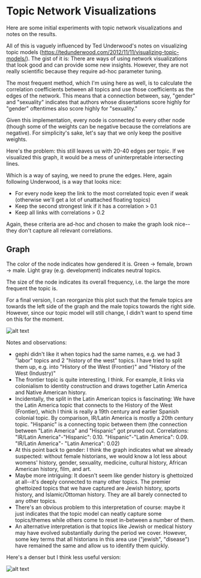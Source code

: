 # Topic Network Visualizations
Here are some initial experiments with topic network visualizations and notes
on the results. 

All of this is vaguely influenced by Ted Underwood's notes on visualizing
topic models (https://tedunderwood.com/2012/11/11/visualizing-topic-models/).
The gist of it is: There are ways of using network visualizations that look good
and can provide some new insights. However, they are not really scientific
because they require ad-hoc parameter tuning.

The most frequent method, which I'm using here as well, is to calculate the
correlation coefficients between all topics and use those coefficients
as the edges of the network. This means that a connection between, say, "gender" and
 "sexuality" indicates that authors whose dissertations score highly for "gender"
 oftentimes also score highly for "sexuality."

Given this implementation, every node is connected to every other node (though
some of the weights can be negative because the correlations are negative). For simplicity's
sake, let's say that we only keep the positive weights.

Here's the problem: this still leaves us with 20-40 edges per topic. If we visualized
this graph, it would be a mess of uninterpretable intersecting lines.

Which is a way of saying, we need to prune the edges. Here, again following Underwood, 
is a way that looks nice: 
- For every node keep the link to the most correlated topic even if weak (otherwise 
we'll get a lot of unattached floating topics)
- Keep the second strongest link if it has a correlation > 0.1
- Keep all links with correlations > 0.2

Again, these criteria are ad-hoc and chosen to make the graph look nice--they don't capture all
relevant correlations. 

## Graph
The color of the node indicates how gendered it is. Green -> female, brown -> male. Light gray (e.g. 
development) indicates neutral topics.

The size of the node indicates its overall frequency, i.e. the large the more frequent the topic is.

For a final version, I can reorganize this plot such that the female topics are towards the left side
of the graph and the male topics towards the right side. However, since our topic model will still change,
I didn't want to spend time on this for the moment.

![alt text](https://github.com/srisi/gender_history/raw/master/data/networks/gephi_thin.png)

Notes and observations:
- gephi didn't like it when topics had the same names, e.g. we had 3 "labor" topics and 2 "history of 
the west" topics. I have tried to split them up, e.g. into "History of the West (Frontier)" and 
"History of the West (Industry)"
- The frontier topic is quite interesting, I think. For example, it links via colonialism to identity
construction and draws together Latin America and Native American history.
- Incidentally, the split in the Latin American topics is fascinating: We have the Latin America topic
that connects to the History of the West (Frontier), which I think is really a 19th century and earlier
Spanish colonial topic. By comparison, IR/Latin America is mostly a 20th century topic. "Hispanic" is a
connecting topic between them (the connection between "Latin America" and "Hispanic" got pruned out. 
Correlations: "IR/Latin America"-"Hispanic": 0.10. "Hispanic"-"Latin America": 0.09. "IR/Latin America"-
"Latin America": 0.02)
- At this point back to gender: I think the graph indicates what we already suspected: without female 
historians, we would know a lot less about womens' history, gender, sexuality, medicine, cultural history, 
African American history, film, and art. 
- Maybe more intriguing: It doesn't seem like gender history is ghettoized at all--it's deeply connected
to many other topics. The premier ghettoized topics that we have captured are Jewish history, sports 
history, and Islamic/Ottoman history. They are all barely connected to any other topics. 
- There's an obvious problem to this interpretation of course: maybe it just indicates that the topic model
can neatly capture some topics/themes while others come to reset in-between a number of them.
- An alternative interpretation is that topics like Jewish or medical history may have evolved substantially during the period we 
cover. However, some key terms that all historians in this area use ("jewish", "disease") have
remained the same and allow us to identify them quickly.


Here's a denser but I think less useful version:

![alt text](https://github.com/srisi/gender_history/raw/master/data/networks/gephi_dense.png)




